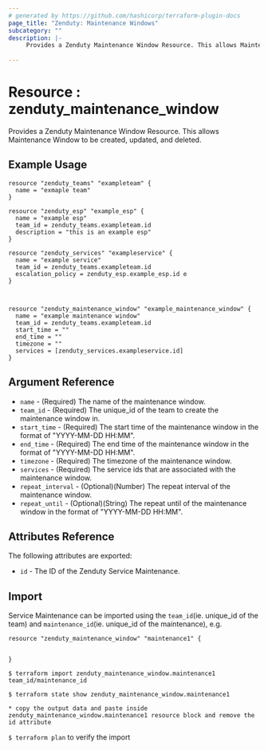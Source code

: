 ```yaml
---
# generated by https://github.com/hashicorp/terraform-plugin-docs
page_title: "Zenduty: Maintenance Windows"
subcategory: ""
description: |- 
     Provides a Zenduty Maintenance Window Resource. This allows Maintenance Window to be created, updated, and deleted.
  
---
```


# Resource : zenduty_maintenance_window 
Provides a Zenduty Maintenance Window Resource. This allows Maintenance Window to be created, updated, and deleted.    
## Example Usage

```hcl
resource "zenduty_teams" "exampleteam" {
  name = "exmaple team"
}

resource "zenduty_esp" "example_esp" {
  name = "example esp"
  team_id = zenduty_teams.exampleteam.id
  description = "this is an example esp"
}

resource "zenduty_services" "exampleservice" {
  name = "example service"
  team_id = zenduty_teams.exampleteam.id 
  escalation_policy = zenduty_esp.example_esp.id e
}



```

```hcl
resource "zenduty_maintenance_window" "example_maintenance_window" {
  name = "example maintenance window"
  team_id = zenduty_teams.exampleteam.id
  start_time = ""
  end_time = ""
  timezone = ""
  services = [zenduty_services.exampleservice.id] 
}

```


## Argument Reference

* `name` - (Required) The name of the maintenance window.
* `team_id` - (Required) The unique_id of the team to create the maintenance window in.
* `start_time` - (Required) The start time of the maintenance window in the format of "YYYY-MM-DD HH:MM".
* `end_time` - (Required) The end time of the maintenance window in the format of "YYYY-MM-DD HH:MM".
* `timezone` - (Required) The timezone of the maintenance window.
* `services` - (Required) The service ids that are associated with the maintenance window.
* `repeat_interval` - (Optional)(Number) The repeat interval of the maintenance window.
* `repeat_until` - (Optional)(String) The repeat until of the maintenance window in the format of "YYYY-MM-DD HH:MM".


## Attributes Reference

The following attributes are exported:

* `id` - The ID of the Zenduty Service Maintenance.

## Import 

Service Maintenance can be imported using the `team_id`(ie. unique_id of the team) and `maintenance_id`(ie. unique_id of the maintenance), e.g.

```hcl
resource "zenduty_maintenance_window" "maintenance1" {


}
```

`$ terraform import zenduty_maintenance_window.maintenance1 team_id/maintenance_id` 

`$ terraform state show zenduty_maintenance_window.maintenance1`

`* copy the output data and paste inside zenduty_maintenance_window.maintenance1 resource block and remove the id attribute`

`$ terraform plan` to verify the import